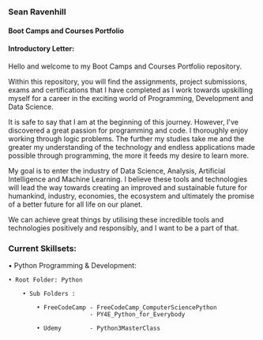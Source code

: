 ### Sean Ravenhill
#### Boot Camps and Courses Portfolio

#### Introductory Letter:
Hello and welcome to my Boot Camps and Courses Portfolio repository.

Within this repository, you will find the assignments, project submissions,
exams and certifications that I have completed as I work towards upskilling
myself for a career in the exciting world of Programming, Development and
Data Science.

It is safe to say that I am at the beginning of this journey. However, I've
discovered a great passion for programming and code. I thoroughly enjoy working
through logic problems. The further my studies take me and the greater my
understanding of the technology and endless applications made possible through
programming, the more it feeds my desire to learn more.

My goal is to enter the industry of Data Science, Analysis, Artificial Intelligence
and Machine Learning. I believe these tools and technologies will lead the way
towards creating an improved and sustainable future for humankind, industry,
economies, the ecosystem and ultimately the promise of a better future for
all life on our planet.

We can achieve great things by utilising these incredible tools and technologies
positively and responsibly, and I want to be a part of that.

### Current Skillsets:

• Python Programming & Development:

    • Root Folder: Python

        • Sub Folders :

            • FreeCodeCamp - FreeCodeCamp_ComputerSciencePython
                           - PY4E_Python_for_Everybody

            • Udemy        - Python3MasterClass
